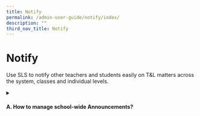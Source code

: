 ```yaml
---
title: Notify
permalink: /admin-user-guide/notify/index/
description: ""
third_nav_title: Notify
---
```

<h1>Notify</h1>
<p>Use SLS to notify other teachers and students easily on T&amp;L matters across the system, classes and individual levels.
</p>
<details>
 <summary><h4>A. How to manage school-wide Announcements?</h4></summary>
<ul>
  <li><a target="_blank" href="/admin-user-guide/notify/manage-school-announcements/">(A1) Manage School Announcements (Enhanced)</a></li>
</ul>
</details>